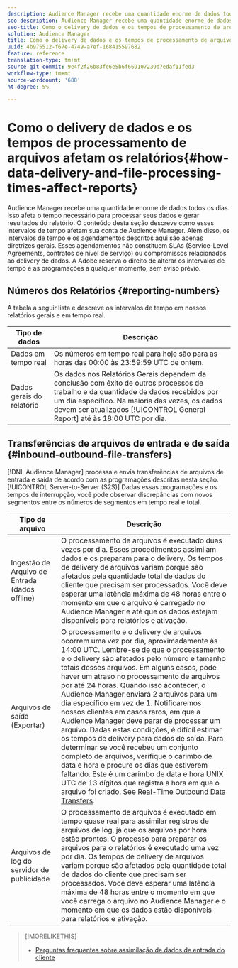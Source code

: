 ```yaml
---
description: Audience Manager recebe uma quantidade enorme de dados todos os dias. Isso afeta o tempo necessário para processar seus dados e gerar resultados do relatório. O conteúdo desta seção descreve como esses intervalos de tempo afetam sua conta de Audience Manager. Além disso, os intervalos de tempo e os agendamentos descritos aqui são apenas diretrizes gerais. Esses agendamentos não constituem SLAs (Service-Level Agreements, contratos de nível de serviço) ou compromissos relacionados ao delivery de dados. A Adobe reserva o direito de alterar os intervalos de tempo e as programações a qualquer momento, sem aviso prévio.
seo-description: Audience Manager recebe uma quantidade enorme de dados todos os dias. Isso afeta o tempo necessário para processar seus dados e gerar resultados do relatório. O conteúdo desta seção descreve como esses intervalos de tempo afetam sua conta de Audience Manager. Além disso, os intervalos de tempo e os agendamentos descritos aqui são apenas diretrizes gerais. Esses agendamentos não constituem SLAs (Service-Level Agreements, contratos de nível de serviço) ou compromissos relacionados ao delivery de dados. A Adobe reserva o direito de alterar os intervalos de tempo e as programações a qualquer momento, sem aviso prévio.
seo-title: Como o delivery de dados e os tempos de processamento de arquivos afetam os relatórios
solution: Audience Manager
title: Como o delivery de dados e os tempos de processamento de arquivos afetam os relatórios
uuid: 4b975512-f67e-4749-a7ef-168415597682
feature: reference
translation-type: tm+mt
source-git-commit: 9e4f2f26b83fe6e5b6f669107239d7edaf11fed3
workflow-type: tm+mt
source-wordcount: '688'
ht-degree: 5%

---
```



# Como o delivery de dados e os tempos de processamento de arquivos afetam os relatórios{#how-data-delivery-and-file-processing-times-affect-reports}

Audience Manager recebe uma quantidade enorme de dados todos os dias. Isso afeta o tempo necessário para processar seus dados e gerar resultados do relatório. O conteúdo desta seção descreve como esses intervalos de tempo afetam sua conta de Audience Manager. Além disso, os intervalos de tempo e os agendamentos descritos aqui são apenas diretrizes gerais. Esses agendamentos não constituem SLAs (Service-Level Agreements, contratos de nível de serviço) ou compromissos relacionados ao delivery de dados. A Adobe reserva o direito de alterar os intervalos de tempo e as programações a qualquer momento, sem aviso prévio.

## Números dos Relatórios {#reporting-numbers}

<!-- 

c_reporting_file_transfer_timeframe.xml

 -->

A tabela a seguir lista e descreve os intervalos de tempo em nossos relatórios gerais e em tempo real.


| Tipo de dados | Descrição |
|---|---|
| Dados em tempo real | Os números em tempo real para hoje são para as horas das 00:00 às 23:59:59 UTC de ontem. |
| Dados gerais do relatório | Os dados nos Relatórios [](../reporting/general-reports.md#general-reports-overview) Gerais dependem da conclusão com êxito de outros processos de trabalho e da quantidade de dados recebidos por um dia específico. Na maioria das vezes, os dados devem ser atualizados [!UICONTROL General Report] até às 18:00 UTC por dia. |

## Transferências de arquivos de entrada e de saída {#inbound-outbound-file-transfers}

[!DNL Audience Manager] processa e envia transferências de arquivos de entrada e saída de acordo com as programações descritas nesta seção. [!UICONTROL Server-to-Server (S2S)] Dadas essas programações e os tempos de interrupção, você pode observar discrepâncias com novos segmentos entre os números de segmentos em tempo real e total.

| Tipo de arquivo | Descrição |
|---|---|
| Ingestão de Arquivo de Entrada (dados offline) | O processamento de arquivos é executado duas vezes por dia. Esses procedimentos assimilam dados e os preparam para o delivery. Os tempos de delivery de arquivos variam porque são afetados pela quantidade total de dados do cliente que precisam ser processados. Você deve esperar uma latência máxima de 48 horas entre o momento em que o arquivo é carregado no Audience Manager e até que os dados estejam disponíveis para relatórios e ativação. |
| Arquivos de saída (Exportar) | O processamento e o delivery de arquivos ocorrem uma vez por dia, aproximadamente às 14:00 UTC. Lembre-se de que o processamento e o delivery são afetados pelo número e tamanho totais desses arquivos. Em alguns casos, pode haver um atraso no processamento de arquivos por até 24 horas. Quando isso acontecer, o Audience Manager enviará 2 arquivos para um dia específico em vez de 1. Notificaremos nossos clientes em casos raros, em que a Audience Manager deve parar de processar um arquivo. Dadas estas condições, é difícil estimar os tempos de delivery para dados de saída. Para determinar se você recebeu um conjunto completo de arquivos, verifique o carimbo de data e hora e procure os dias que estiverem faltando. Este é um carimbo de data e hora UNIX UTC de 13 dígitos que registra a hora em que o arquivo foi criado. See [Real-Time Outbound Data Transfers](../integration/receiving-audience-data/real-time-outbound-transfers/real-time-outbound-transfers.md). |
| Arquivos de log do servidor de publicidade | O processamento de arquivos é executado em tempo quase real para assimilar registros de arquivos de log, já que os arquivos por hora estão prontos. O processo para preparar os arquivos para o relatórios é executado uma vez por dia. Os tempos de delivery de arquivos variam porque são afetados pela quantidade total de dados do cliente que precisam ser processados. Você deve esperar uma latência máxima de 48 horas entre o momento em que você carrega o arquivo no Audience Manager e o momento em que os dados estão disponíveis para relatórios e ativação. |

>[!MORELIKETHIS]
>
>* [Perguntas frequentes sobre assimilação de dados de entrada do cliente](../faq/faq-inbound-data-ingestion.md)

